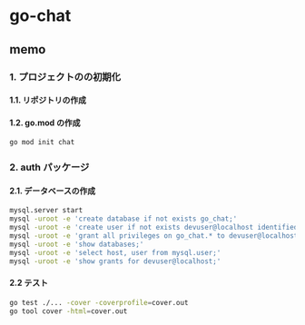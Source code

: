 # go-chat

## memo

### 1. プロジェクトのの初期化

#### 1.1. リポジトリの作成

#### 1.2. go.mod の作成

```sh
go mod init chat
```

### 2. auth パッケージ

#### 2.1. データベースの作成

```sh
mysql.server start
mysql -uroot -e 'create database if not exists go_chat;'
mysql -uroot -e 'create user if not exists devuser@localhost identified by "Passw0rd!";'
mysql -uroot -e 'grant all privileges on go_chat.* to devuser@localhost;'
mysql -uroot -e 'show databases;'
mysql -uroot -e 'select host, user from mysql.user;'
mysql -uroot -e 'show grants for devuser@localhost;'
```

#### 2.2 テスト

```sh
go test ./... -cover -coverprofile=cover.out
go tool cover -html=cover.out
```
